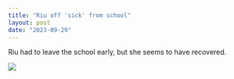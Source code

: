 ```yaml
---
title: "Riu off 'sick' from school"
layout: post
date: "2023-09-29"
---
```


Riu had to leave the school early, but she seems to have recovered.

![](/assets/images/2023/IMG-20230929-WA0001-1-1024x576.jpeg)
